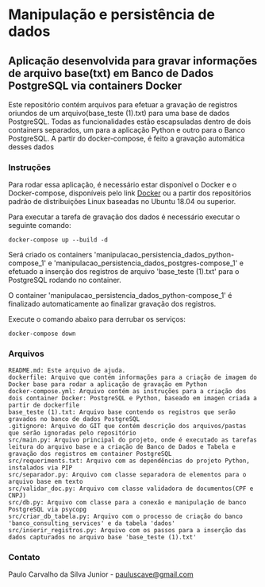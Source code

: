 # Manipulação e persistência de dados
## Aplicação desenvolvida para gravar informações de arquivo base(txt) em Banco de Dados PostgreSQL via containers Docker

Este repositório contém arquivos para efetuar a gravação de registros oriundos de um arquivo(base_teste (1).txt) para uma base de dados PostgreSQL. Todas as funcionalidades estão escapsuladas dentro de dois containers separados, um para a aplicação Python e outro para o Banco PostgreSQL. A partir do docker-compose, é feito a gravação automática desses dados

### Instruções

Para rodar essa aplicação, é necessário estar disponível o Docker e o Docker-compose, disponíveis pelo link [Docker](https://docs.docker.com/desktop/windows/install/) ou a partir dos repositórios padrão de distribuições Linux baseadas no Ubuntu 18.04 ou superior.

Para executar a tarefa de gravação dos dados é necessário executar o seguinte comando:
```
docker-compose up --build -d
```
Será criado os containers 'manipulacao_persistencia_dados_python-compose_1' e 'manipulacao_persistencia_dados_postgres-compose_1' e efetuado a inserção dos registros de arquivo 'base_teste (1).txt' para o PostgreSQL rodando no container.

O container 'manipulacao_persistencia_dados_python-compose_1' é finalizado automaticamente ao finalizar gravação dos registros.

Execute o comando abaixo para derrubar os serviços:
```
docker-compose down
```

### Arquivos
```
README.md: Este arquivo de ajuda.
dockerfile: Arquivo que contém informações para a criação de imagem do Docker base para rodar a aplicação de gravação em Python
docker-compose.yml: Arquivo contém as instruções para a criação dos dois container Docker: PostgreSQL e Python, baseado em imagen criada a partir de dockerfile
base_teste (1).txt: Arquivo base contendo os registros que serão gravados no banco de dados PostgreSQL
.gitignore: Arquivo do GIT que contém descrição dos arquivos/pastas que serão ignoradas pelo repositório
src/main.py: Arquivo principal do projeto, onde é executado as tarefas leitura do arquivo base e a criação de Banco de Dados e Tabela e gravação dos registros em container PostgreSQL
src/requeriments.txt: Arquivo com as dependências do projeto Python, instalados via PIP
src/separador.py: Arquivo com classe separadora de elementos para o arquivo base em texto
src/validar_doc.py: Arquivo com classe validadora de documentos(CPF e CNPJ)
src/db.py: Arquivo com classe para a conexão e manipulação de banco PostgreSQL via psycopg
src/criar_db_tabela.py: Arquivo com o processo de criação do banco 'banco_consulting_services' e da tabela 'dados'
src/inserir_registros.py: Arquivo com os passos para a inserção das dados capturados no arquivo base 'base_teste (1).txt'
```


### Contato

Paulo Carvalho da Silva Junior - pauluscave@gmail.com
